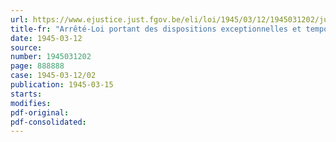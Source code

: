 ```yaml
---
url: https://www.ejustice.just.fgov.be/eli/loi/1945/03/12/1945031202/justel
title-fr: "Arrêté-Loi portant des dispositions exceptionnelles et temporaires en matière de baux à loyer et mettant fin à la validité temporaire des arrêtés des 20 septembre 1940, 28 avril 1941, 18 novembre 1942 et 15 juillet 1943"
date: 1945-03-12
source:
number: 1945031202
page: 888888
case: 1945-03-12/02
publication: 1945-03-15
starts:
modifies:
pdf-original:
pdf-consolidated:
---
```



